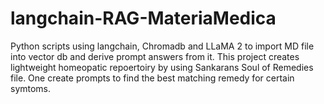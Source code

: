 # langchain-RAG-MateriaMedica
Python scripts using langchain, Chromadb and LLaMA 2 to import MD file into vector db and derive prompt answers from it. This project creates lightweight homeopatic repoertoiry by using Sankarans Soul of Remedies file. One create prompts to find the best matching remedy for certain symtoms.
